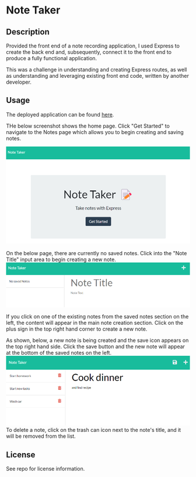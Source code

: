 # Note Taker

## Description

Provided the front end of a note recording application, I used Express to create the back end and, subsequently, connect it to the front end to produce a fully functional application.

This was a challenge in understanding and creating Express routes, as well as understanding and leveraging existing front end code, written by another developer. 


## Usage

The deployed application can be found [here](https://note-taker-876.herokuapp.com).

THe below screenshot shows the home page. Click "Get Started" to navigate to the Notes page which allows you to begin creating and saving notes.

![Home page for Note Taker.](./assets/images/landing-page.png)

On the below page, there are currently no saved notes. Click into the "Note Title"  input area to begin creating a new note.
![Notes page with no entered notes.](./assets/images/no-notes.png)

If you click on one of the existing notes from the saved notes section on the left, the content will appear in the main note creation section. Click on the plus sign in the top right hand corner to create a new note.

As shown, below, a new note is being created and the save icon appears on the top right hand side. Click the save button and the new note will appear at the bottom of the saved notes on the left.
![Notes page with new note about to be saved](./assets/images/task-creation.png)
To delete a note, click on the trash can icon next to the note's title, and it will be removed from the list.

## License

See repo for license information.